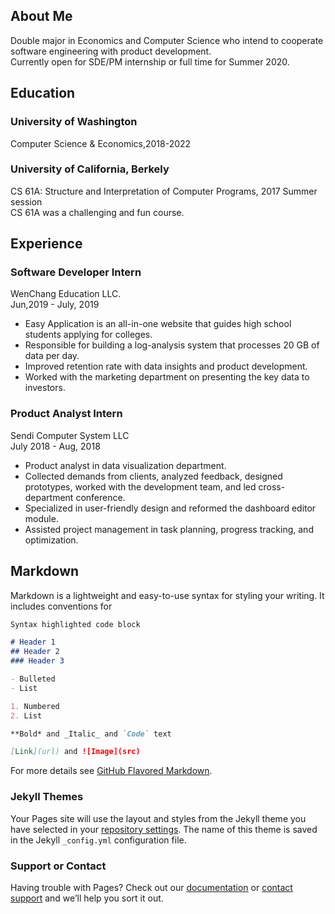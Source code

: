 ## About Me
Double major in Economics and Computer Science who intend to cooperate software engineering with product development.<br>
Currently open for SDE/PM internship or full time for Summer 2020. 

## Education

### University of Washington
Computer Science & Economics,2018-2022

### University of California, Berkely
CS 61A: Structure and Interpretation of Computer Programs, 2017 Summer session <br>
CS 61A was a challenging and fun course.

## Experience

### Software Developer Intern
WenChang Education LLC.<br>
Jun,2019 - July, 2019<br>
- Easy Application is an all-in-one website that guides high school students applying for colleges.
- Responsible for building a log-analysis system that processes 20 GB of data per day.
- Improved retention rate with data insights and product development.
- Worked with the marketing department on presenting the key data to investors. 

### Product Analyst Intern
Sendi Computer System LLC <br>
July 2018 - Aug, 2018<br>
- Product analyst in data visualization department.
- Collected demands from clients, analyzed feedback, designed prototypes, worked with the development team, and led cross-department conference.
- Specialized in user-friendly design and reformed the dashboard editor module.
- Assisted project management in task planning, progress tracking, and optimization.

## Markdown

Markdown is a lightweight and easy-to-use syntax for styling your writing. It includes conventions for

```markdown
Syntax highlighted code block

# Header 1
## Header 2
### Header 3

- Bulleted
- List

1. Numbered
2. List

**Bold* and _Italic_ and `Code` text

[Link](url) and ![Image](src)
```

For more details see [GitHub Flavored Markdown](https://guides.github.com/features/mastering-markdown/).

### Jekyll Themes

Your Pages site will use the layout and styles from the Jekyll theme you have selected in your [repository settings](https://github.com/JinghuaWang/JinghuaWang.github.io/settings). The name of this theme is saved in the Jekyll `_config.yml` configuration file.

### Support or Contact

Having trouble with Pages? Check out our [documentation](https://help.github.com/categories/github-pages-basics/) or [contact support](https://github.com/contact) and we’ll help you sort it out.

